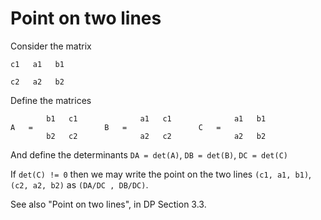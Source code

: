 Point on two lines
==================

Consider the matrix

    c1   a1   b1
    
    c2   a2   b2
    
Define the matrices

            b1   c1              a1   c1              a1   b1
    A   =                B   =                C   =
            b2   c2              a2   c2              a2   b2
            
And define the determinants `DA = det(A)`, `DB = det(B)`, `DC = det(C)`

If `det(C) != 0` then we may write the point on the two lines `(c1, a1, b1)`, `(c2, a2, b2)` as
`(DA/DC , DB/DC)`.

See also "Point on two lines", in DP Section 3.3.
